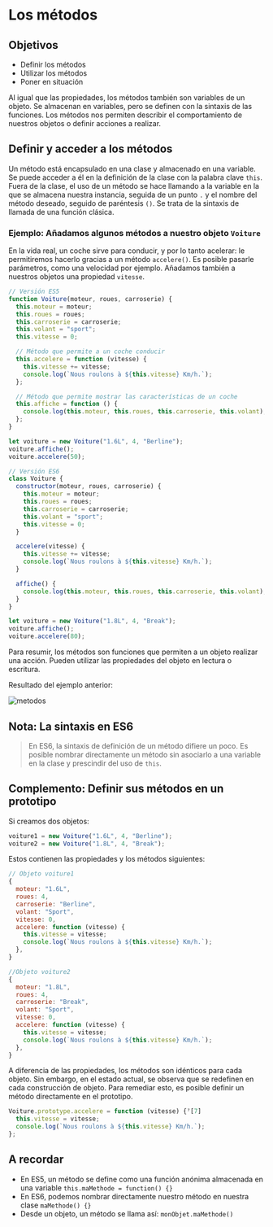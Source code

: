 # Los métodos

## Objetivos

- Definir los métodos
- Utilizar los métodos
- Poner en situación

Al igual que las propiedades, los métodos también son variables de un objeto. Se almacenan en variables, pero se definen con la sintaxis de las funciones. Los métodos nos permiten describir el comportamiento de nuestros objetos o definir acciones a realizar.

## Definir y acceder a los métodos

Un método está encapsulado en una clase y almacenado en una variable. Se puede acceder a él en la definición de la clase con la palabra clave `this`. Fuera de la clase, el uso de un método se hace llamando a la variable en la que se almacena nuestra instancia, seguida de un punto `.` y el nombre del método deseado, seguido de paréntesis `()`. Se trata de la sintaxis de llamada de una función clásica.

### Ejemplo: Añadamos algunos métodos a nuestro objeto `Voiture`

En la vida real, un coche sirve para conducir, y por lo tanto acelerar: le permitiremos hacerlo gracias a un método `accelere()`. Es posible pasarle parámetros, como una velocidad por ejemplo. Añadamos también a nuestros objetos una propiedad `vitesse`.

```javascript
// Versión ES5
function Voiture(moteur, roues, carroserie) {
  this.moteur = moteur;
  this.roues = roues;
  this.carroserie = carroserie;
  this.volant = "sport";
  this.vitesse = 0;

  // Método que permite a un coche conducir
  this.accelere = function (vitesse) {
    this.vitesse += vitesse;
    console.log(`Nous roulons à ${this.vitesse} Km/h.`);
  };

  // Método que permite mostrar las características de un coche
  this.affiche = function () {
    console.log(this.moteur, this.roues, this.carroserie, this.volant);
  };
}

let voiture = new Voiture("1.6L", 4, "Berline");
voiture.affiche();
voiture.accelere(50);
```

```javascript
// Versión ES6
class Voiture {
  constructor(moteur, roues, carroserie) {
    this.moteur = moteur;
    this.roues = roues;
    this.carroserie = carroserie;
    this.volant = "sport";
    this.vitesse = 0;
  }

  accelere(vitesse) {
    this.vitesse += vitesse;
    console.log(`Nous roulons à ${this.vitesse} Km/h.`);
  }

  affiche() {
    console.log(this.moteur, this.roues, this.carroserie, this.volant);
  }
}

let voiture = new Voiture("1.8L", 4, "Break");
voiture.affiche();
voiture.accelere(80);
```

Para resumir, los métodos son funciones que permiten a un objeto realizar una acción. Pueden utilizar las propiedades del objeto en lectura o escritura.

Resultado del ejemplo anterior:

![metodos](./04-Los-metodos/img/methodes.jpg)

## Nota: La sintaxis en ES6

>En ES6, la sintaxis de definición de un método difiere un poco. Es posible nombrar directamente un método sin asociarlo a una variable en la clase y prescindir del uso de `this`.

## Complemento: Definir sus métodos en un prototipo

Si creamos dos objetos:

```javascript
voiture1 = new Voiture("1.6L", 4, "Berline");
voiture2 = new Voiture("1.8L", 4, "Break");
```

Estos contienen las propiedades y los métodos siguientes:

```javascript
// Objeto voiture1
{
  moteur: "1.6L",
  roues: 4,
  carroserie: "Berline",
  volant: "Sport",
  vitesse: 0,
  accelere: function (vitesse) {
    this.vitesse = vitesse;
    console.log(`Nous roulons à ${this.vitesse} Km/h.`);
  },
}

//Objeto voiture2
{
  moteur: "1.8L",
  roues: 4,
  carroserie: "Break",
  volant: "Sport",
  vitesse: 0,
  accelere: function (vitesse) {
    this.vitesse = vitesse;
    console.log(`Nous roulons à ${this.vitesse} Km/h.`);
  },
}
```

A diferencia de las propiedades, los métodos son idénticos para cada objeto. Sin embargo, en el estado actual, se observa que se redefinen en cada construcción de objeto. Para remediar esto, es posible definir un método directamente en el prototipo.

```javascript
Voiture.prototype.accelere = function (vitesse) {⁷[7]
  this.vitesse = vitesse;
  console.log(`Nous roulons à ${this.vitesse} Km/h.`);
};
```

## A recordar

- En ES5, un método se define como una función anónima almacenada en una variable `this.maMethode = function() {}`
- En ES6, podemos nombrar directamente nuestro método en nuestra clase `maMethode() {}`
- Desde un objeto, un método se llama así: `monObjet.maMethode()`